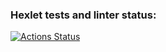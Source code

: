 ### Hexlet tests and linter status:
[![Actions Status](https://github.com/in4vad/layout-designer-project-lvl1/workflows/hexlet-check/badge.svg)](https://github.com/in4vad/layout-designer-project-lvl1/actions)